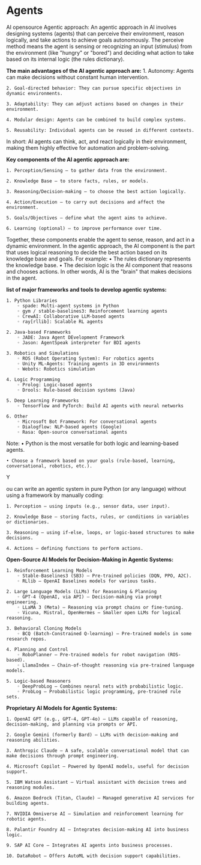 # Agents
AI opensource Agentic  approach:
An agentic approach in AI involves designing systems (agents) that can perceive their environment, reason logically, and take actions to achieve goals autonomously.
The perceive method means the agent is sensing or recognizing an input (stimulus) from the environment (like "hungry" or "bored") and deciding what action to take based on its internal logic (the rules dictionary).

**The main advantages of the AI agentic approach are:**
    1. Autonomy: Agents can make decisions without constant human intervention.
    
    2. Goal-directed behavior: They can pursue specific objectives in dynamic environments.
    
    3. Adaptability: They can adjust actions based on changes in their environment.
    
    4. Modular design: Agents can be combined to build complex systems.
    
    5. Reusability: Individual agents can be reused in different contexts.
    
In short: AI agents can think, act, and react logically in their environment, making them highly effective for automation and problem-solving.

**Key components of the AI agentic approach are:**

    1. Perception/Sensing — to gather data from the environment.
    
    2. Knowledge Base — to store facts, rules, or models.
    
    3. Reasoning/Decision-making — to choose the best action logically.
    
    4. Action/Execution — to carry out decisions and affect the environment.
    
    5. Goals/Objectives — define what the agent aims to achieve.
    
    6. Learning (optional) — to improve performance over time.
    
Together, these components enable the agent to sense, reason, and act in a dynamic environment.
In the agentic approach, the AI component is the part that uses logical reasoning to decide the best action based on its knowledge base and goals.
For example:
    • The rules dictionary  represents the knowledge base.
    • The decision logic  is the AI component that reasons and chooses actions.
In other words, AI is the "brain" that makes decisions in the agent.

**list of major frameworks and tools to develop agentic systems:**
    
    1. Python Libraries
        ◦ spade: Multi-agent systems in Python
        ◦ gym / stable-baselines3: Reinforcement learning agents
        ◦ CrewAI: Collaborative LLM-based agents
        ◦ ray[rllib]: Scalable RL agents
  
    2. Java-based Frameworks
        ◦ JADE: Java Agent DEvelopment Framework
        ◦ Jason: AgentSpeak interpreter for BDI agents
   
    3. Robotics and Simulations
        ◦ ROS (Robot Operating System): For robotics agents
        ◦ Unity ML-Agents: Training agents in 3D environments
        ◦ Webots: Robotics simulation
    
    4. Logic Programming
        ◦ Prolog: Logic-based agents
        ◦ Drools: Rule-based decision systems (Java)
    
    5. Deep Learning Frameworks
        ◦ TensorFlow and PyTorch: Build AI agents with neural networks
   
    6. Other
        ◦ Microsoft Bot Framework: For conversational agents
        ◦ Dialogflow: NLP-based agents (Google)
        ◦ Rasa: Open-source conversational agents
Note:
    • Python is the most versatile for both logic and learning-based agents.
   
    • Choose a framework based on your goals (rule-based, learning, conversational, robotics, etc.).
Y

ou can write an agentic system in pure Python (or any language) without using a framework by manually coding:
    
    1. Perception — using inputs (e.g., sensor data, user input).
    
    2. Knowledge Base — storing facts, rules, or conditions in variables or dictionaries.
    
    3. Reasoning — using if-else, loops, or logic-based structures to make decisions.
    
    4. Actions — defining functions to perform actions.


**Open-Source AI Models for Decision-Making in Agentic Systems:**
    
    1. Reinforcement Learning Models
        ◦ Stable-Baselines3 (SB3) — Pre-trained policies (DQN, PPO, A2C).
        ◦ RLlib — OpenAI Baselines models for various tasks.
   
    2. Large Language Models (LLMs) for Reasoning & Planning
        ◦ GPT-4 (OpenAI, via API) — Decision-making via prompt engineering.
        ◦ LLaMA 3 (Meta) — Reasoning via prompt chains or fine-tuning.
        ◦ Vicuna, Mistral, OpenHermes — Smaller open LLMs for logical reasoning.
   
    3. Behavioral Cloning Models
        ◦ BCQ (Batch-Constrained Q-learning) — Pre-trained models in some research repos.
    
    4. Planning and Control
        ◦ RoboPlanner — Pre-trained models for robot navigation (ROS-based).
        ◦ LlamaIndex — Chain-of-thought reasoning via pre-trained language models.
    
    5. Logic-based Reasoners
        ◦ DeepProbLog — Combines neural nets with probabilistic logic.
        ◦ ProbLog — Probabilistic logic programming, pre-trained rule sets.


**Proprietary AI Models for Agentic Systems:**
    
    1. OpenAI GPT (e.g., GPT-4, GPT-4o) — LLMs capable of reasoning, decision-making, and planning via prompts or API.
    
    2. Google Gemini (formerly Bard) — LLMs with decision-making and reasoning abilities.
    
    3. Anthropic Claude — A safe, scalable conversational model that can make decisions through prompt engineering.
    
    4. Microsoft Copilot — Powered by OpenAI models, useful for decision support.
    
    5. IBM Watson Assistant — Virtual assistant with decision trees and reasoning modules.
   
    6. Amazon Bedrock (Titan, Claude) — Managed generative AI services for building agents.
    
    7. NVIDIA Omniverse AI — Simulation and reinforcement learning for robotic agents.
    
    8. Palantir Foundry AI — Integrates decision-making AI into business logic.
   
    9. SAP AI Core — Integrates AI agents into business processes.
    
    10. DataRobot — Offers AutoML with decision support capabilities.


